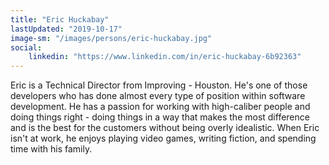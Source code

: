 ```yaml
---
title: "Eric Huckabay"
lastUpdated: "2019-10-17"
image-sm: "/images/persons/eric-huckabay.jpg"
social:
    linkedin: "https://www.linkedin.com/in/eric-huckabay-6b92363"    
---
```


Eric is a Technical Director from Improving - Houston. He's one of those developers who has done almost every type of position within software development. He has a passion for working with high-caliber people and doing things right - doing things in a way that makes the most difference and is the best for the customers without being overly idealistic. When Eric isn't at work, he enjoys playing video games, writing fiction, and spending time with his family.
